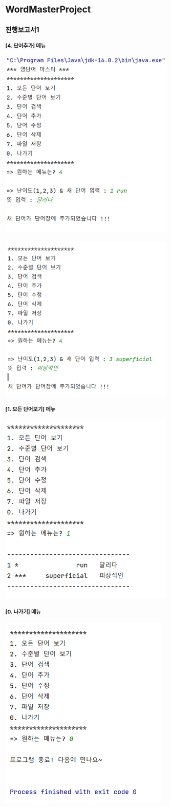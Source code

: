 # WordMasterProject

## 진행보고서1
### [4. 단어추가] 메뉴
### <img src='https://github.com/22000034minha/WordMasterProject/blob/master/screenshots/Project1_1_1.png'>
### <img src='https://github.com/22000034minha/WordMasterProject/blob/master/screenshots/Project1_1_2.png'>

### [1. 모든 단어보기] 메뉴
### <img src='https://github.com/22000034minha/WordMasterProject/blob/master/screenshots/Project1_1_3.png'>

### [0. 나가기] 메뉴
### <img src='https://github.com/22000034minha/WordMasterProject/blob/master/screenshots/Project1_1_4.png'>

